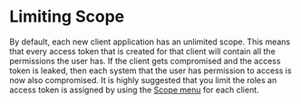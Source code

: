 # Limiting Scope

By default, each new client application has an unlimited scope. This means that every access token that is created for that client will contain all the permissions the user has. If the client gets compromised and the access token is leaked, then each system that the user has permission to access is now also compromised. It is highly suggested that you limit the roles an access token is assigned by using the [Scope menu](https://wjw465150.gitbooks.io/keycloak-documentation/content/server\_admin/topics/roles/client-scope.html#\_client\_scope) for each client.

